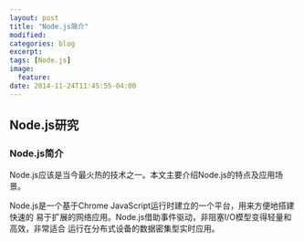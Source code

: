 ```yaml
---
layout: post
title: "Node.js简介"
modified:
categories: blog
excerpt:
tags: [Node.js]
image:
  feature:
date: 2014-11-24T11:45:55-04:00
---
```


## Node.js研究

### Node.js简介

Node.js应该是当今最火热的技术之一。本文主要介绍Node.js的特点及应用场景。

Node.js是一个基于Chrome JavaScript运行时建立的一个平台，用来方便地搭建快速的 易于扩展的网络应用。Node.js借助事件驱动，非阻塞I/O模型变得轻量和高效，非常适合 运行在分布式设备的数据密集型实时应用。

